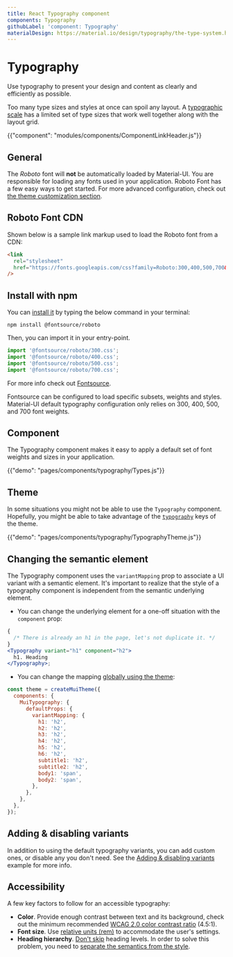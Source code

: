 ```yaml
---
title: React Typography component
components: Typography
githubLabel: 'component: Typography'
materialDesign: https://material.io/design/typography/the-type-system.html
---
```


# Typography

<p class="description">Use typography to present your design and content as clearly and efficiently as possible.</p>

Too many type sizes and styles at once can spoil any layout.
A [typographic scale](https://material.io/design/typography/#type-scale) has a limited set of type sizes that work well together along with the layout grid.

{{"component": "modules/components/ComponentLinkHeader.js"}}

## General

The _Roboto_ font will **not** be automatically loaded by Material-UI.
You are responsible for loading any fonts used in your application.
Roboto Font has a few easy ways to get started. For more advanced configuration, check out
[the theme customization section](/customization/typography/).

## Roboto Font CDN

Shown below is a sample link markup used to load the Roboto font from a CDN:

```html
<link
  rel="stylesheet"
  href="https://fonts.googleapis.com/css?family=Roboto:300,400,500,700&display=swap"
/>
```

## Install with npm

You can [install it](https://www.npmjs.com/package/@fontsource/roboto) by typing the below command in your terminal:

`npm install @fontsource/roboto`

Then, you can import it in your entry-point.

```js
import '@fontsource/roboto/300.css';
import '@fontsource/roboto/400.css';
import '@fontsource/roboto/500.css';
import '@fontsource/roboto/700.css';
```

For more info check out [Fontsource](https://github.com/fontsource/fontsource).

Fontsource can be configured to load specific subsets, weights and styles.
Material-UI default typography configuration only relies on 300, 400, 500, and 700 font weights.

## Component

The Typography component makes it easy to apply a default set of font weights and sizes in your application.

{{"demo": "pages/components/typography/Types.js"}}

## Theme

In some situations you might not be able to use the `Typography` component.
Hopefully, you might be able to take advantage of the [`typography`](/customization/default-theme/?expand-path=$.typography) keys of the theme.

{{"demo": "pages/components/typography/TypographyTheme.js"}}

## Changing the semantic element

The Typography component uses the `variantMapping` prop to associate a UI variant with a semantic element.
It's important to realize that the style of a typography component is independent from the semantic underlying element.

- You can change the underlying element for a one-off situation with the `component` prop:

```jsx
{
  /* There is already an h1 in the page, let's not duplicate it. */
}
<Typography variant="h1" component="h2">
  h1. Heading
</Typography>;
```

- You can change the mapping [globally using the theme](/customization/theme-components/#default-props):

```js
const theme = createMuiTheme({
  components: {
    MuiTypography: {
      defaultProps: {
        variantMapping: {
          h1: 'h2',
          h2: 'h2',
          h3: 'h2',
          h4: 'h2',
          h5: 'h2',
          h6: 'h2',
          subtitle1: 'h2',
          subtitle2: 'h2',
          body1: 'span',
          body2: 'span',
        },
      },
    },
  },
});
```

## Adding & disabling variants

In addition to using the default typography variants, you can add custom ones, or disable any you don't need. See the [Adding & disabling variants](/customization/typography/#adding-amp-disabling-variants) example for more info.

## Accessibility

A few key factors to follow for an accessible typography:

- **Color**. Provide enough contrast between text and its background, check out the minimum recommended [WCAG 2.0 color contrast ratio](https://www.w3.org/TR/UNDERSTANDING-WCAG20/visual-audio-contrast-contrast.html) (4.5:1).
- **Font size**. Use [relative units (rem)](/customization/typography/#font-size) to accommodate the user's settings.
- **Heading hierarchy**. [Don't skip](https://www.w3.org/WAI/tutorials/page-structure/headings/) heading levels. In order to solve this problem, you need to [separate the semantics from the style](#changing-the-semantic-element).
